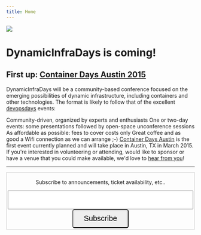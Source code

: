 ```yaml
---
title: Home
---
```


<img src="http://dynamicinfradays.org/img/logo.png" style="margin-left:auto;margin-right:auto;display:block">

# DynamicInfraDays is coming!
## First up: **[Container Days Austin 2015](http://dynamicinfradays.org/events/2015-austin/)**

DynamicInfraDays will be a community-based conference focused on the emerging possibilities of dynamic infrastructure, including containers and other technologies. The format is likely to follow that of the excellent [devopsdays](http://devopsdays.org/) events:

Community-driven, organized by experts and enthusiasts
One or two-day events: some presentations followed by open-space unconference sessions
As affordable as possible: fees to cover costs only
Great coffee and as good a Wifi connection as we can arrange ;-)
[Container Days Austin](http://dynamicinfradays.org/events/2015-austin/) is the first event currently planned and will take place in Austin, TX in March 2015.   
If you're interested in volunteering or attending, would like to sponsor or have a venue that you could make available, we'd love to [hear from you](mailto:info@dynamicinfradays.org)!

-----

<form style="border:1px solid #ccc;padding:3px;text-align:center;" action="https://tinyletter.com/anapsix" method="post" target="popupwindow" onsubmit="window.open('https://tinyletter.com/anapsix', 'popupwindow', 'scrollbars=yes,width=800,height=600');return true"><p><label for="tlemail">Subscribe to announcements, ticket availability, etc..</label></p><center><input type="text" style="width:100%;height:50px;text-align:center;font-size:20px" name="email" id="tlemail" /><input type="hidden" value="1" name="embed"/><input style="width:150px;height:50px;text-align:center;border-radius:5px;font-size:20px" type="submit" value="Subscribe" /></center></form>

